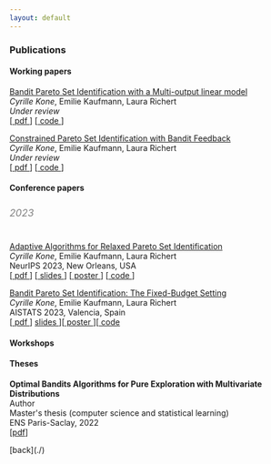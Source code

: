 ```yaml
---
layout: default
---
```


<h3> Publications </h3>
<h4> Working papers </h4>
<!-- <p style="font-size: 13pt; color: gray;">2023</p> -->
<p> <a href="#">Bandit Pareto Set Identification with a Multi-output linear model</a> <br>
<I>Cyrille Kone</I>, Emilie Kaufmann, Laura Richert <br>
<I> Under review </I> <br>
[<a class="no-margin" href=""> pdf </a>] [<a class ="no-margin" href="#"> code </a>]
</p>

<p> <a href="#">Constrained Pareto Set Identification with Bandit Feedback</a> <br>
<I>Cyrille Kone</I>, Emilie Kaufmann, Laura Richert <br>
<I> Under review </I> <br>
[<a class="no-margin" href=""> pdf </a>] [<a class ="no-margin" href="#"> code </a>]
</p>


<h4 class="highlight"> Conference papers  </h4>
<h6 style="font-size: 13pt; color: gray;">2023</h6>

<p> <a href="https://papers.nips.cc/paper_files/paper/2023/hash/6e976e7930460b5c3167a104ba8cc39c-Abstract-Conference.html">Adaptive Algorithms for Relaxed Pareto Set Identification</a> <br>
<I class="highlight, go">Cyrille Kone</I>, Emilie Kaufmann, Laura Richert <br>
NeurIPS 2023, New Orleans, USA  <br>
[<a class="no-margin" href="https://papers.nips.cc/paper_files/paper/2023/hash/6e976e7930460b5c3167a104ba8cc39c-Abstract-Conference.html"> pdf </a>] [<a class="no-margin" href="https://neurips.cc/media/neurips-2023/Slides/70119.pdf"> slides </a>] [<a class="no-margin" href="https://neurips.cc/media/PosterPDFs/NeurIPS%202023/70119.png?t=1699958617.924882"> poster </a>] [<a class ="no-margin" href="#"> code </a>]
</p>

<p>
<a href="https://proceedings.mlr.press/v238/kone24a.html"> Bandit Pareto Set Identification: The Fixed-Budget Setting</a> <br>
<I class="highlight, go">Cyrille Kone</I>, Emilie Kaufmann, Laura Richert <br>
AISTATS 2023, Valencia, Spain <br>
[<a class="no-margin" href="https://proceedings.mlr.press/v238/kone24a.html"> pdf </a>] <a href="#" class="no-margin"> slides </a>][<a class="no-margin" href="https://virtual.aistats.org/media/PosterPDFs/AISTATS%202024/6844.png?t=1714622203.9607217"> poster </a>][<a href="#" class="no-margin"> code </a>
</p>

<!-- #### Journal -->

<h4> Workshops </h4>

<h4> Theses </h4>
<p>
<b>Optimal Bandits Algorithms for Pure Exploration with Multivariate Distributions</b><br>
Author<br>
Master's thesis (computer science and statistical learning)<br>
ENS Paris-Saclay, 2022<br>
[<a href="{{"/assets/pdf/master_thesis.pdf"  | absolute_url }}">pdf</a>]
</p>
[back](./)
